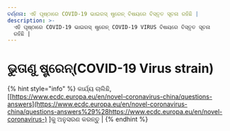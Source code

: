 ```yaml
---
ବର୍ଣ୍ଣନା: ଏହି ପୃଷ୍ଠାରେ COVID-19 ଭାଇରସ୍ ଷ୍ଟ୍ରେନ୍ ବିଷୟରେ ବିସ୍ତୃତ ସୂଚନା ରହିଛି |
description: >-
  ଏହି ପୃଷ୍ଠାରେ COVID-19 ଭାଇରସ୍ ଷ୍ଟ୍ରେନ୍ COVID-19 VIRUS ବିଷୟରେ ବିସ୍ତୃତ ସୂଚନା
  ରହିଛି |
---
```


# ଭୁତାଣୁ  ଷ୍ଟ୍ରେନ୍\(COVID-19 Virus strain\)

{% hint style="info" %}
କାର୍ଯ୍ୟ ଚାଲିଛି, \[[https://www.ecdc.europa.eu/en/novel-coronavirus-china/questions-answers](https://www.ecdc.europa.eu/en/novel-coronavirus-china/questions-answers%29%28https://www.ecdc.europa.eu/en/novel-coronavirus-) \]କୁ ଅନୁସରଣ କରନ୍ତୁ \| 
{% endhint %}



